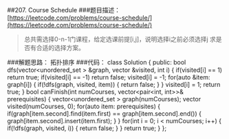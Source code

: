 ##207. Course Schedule
###题目描述：[https://leetcode.com/problems/course-schedule/](https://leetcode.com/problems/course-schedule/)
> 总共需选择0-n-1门课程，给定选课前提[i,j]，说明选择i之前必须选择j
> 求是否有合适的选择方案。

###解题思路：
拓扑排序
###代码：
	class Solution {
	public:
	    bool dfs(vector<unordered_set<int> > &graph, vector<int> &visited, int i) {
	        if(visited[i] == 1) return true;
	        if(visited[i] == -1) return false;
	        visited[i] = -1;
	        for(auto &item: graph[i]) {
	            if(!dfs(graph, visited, item)) {
	                return false;
	            }
	        }
	        visited[i] = 1;
	        return true;
	    }
	    bool canFinish(int numCourses, vector<pair<int, int>>& prerequisites) {
	        vector<unordered_set<int> > graph(numCourses);
	        vector<int> visited(numCourses, 0);
	        for(auto item: prerequisites) {
	            if(graph[item.second].find(item.first) == graph[item.second].end()) {
	                graph[item.second].insert(item.first);
	            }
	        }
	        for(int i = 0; i < numCourses; i++) {
	            if(!dfs(graph, visited, i)) {
	                return false;
	            }
	        }
	        return true;
	    }
	};